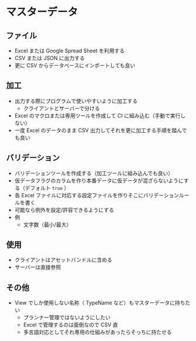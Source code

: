 # マスターデータ

## ファイル
- Excel または Google Spread Sheet を利用する
- CSV または JSON に出力する
- 更に CSV からデータベースにインポートしても良い

## 加工
- 出力する際にプログラムで使いやすいように加工する
  - クライアントとサーバーで分ける
- Excel のマクロまたは専用ツールを作成して CI に組み込む（手動で実行しない）
- 一度 Excel のデータのまま CSV 出力してそれを更に加工する手順を踏んでも良い

## バリデーション
- バリデーションツールを作成する（加工ツールに組み込んでも良い）
- 仮データフラグのカラムを作り本番データに仮データが混ざらないようにする（デフォルト `true` ）
- 各 Excel ファイルに対応する設定ファイルを作りそこにバリデーションルールを書く
- 可能なら例外を設定/許容できるようにする
- 例
  - 文字数（最小/最大）

## 使用
- クライアントはアセットバンドルに含める
- サーバーは直接参照

## その他
- View でしか使用しない名称（ TypeName など）もマスターデータに持ちたい
  - プランナー管理ではないようにしたい
  - Excel で管理するのは面倒なので CSV 直
  - 多言語対応としてそれ専用の仕組みがあったらそっちに持たせる
